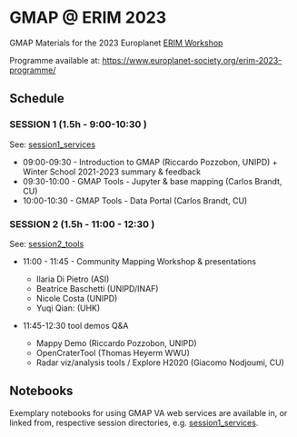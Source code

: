 # GMAP @ ERIM 2023

GMAP Materials for the 2023 Europlanet [ERIM Workshop](https://www.europlanet-society.org/erim2023/)

Programme available at: https://www.europlanet-society.org/erim-2023-programme/

## Schedule

### SESSION 1 (1.5h - 9:00-10:30 )

See: [session1_services](./session1_services/)

* 09:00-09:30 - Introduction to GMAP (Riccardo Pozzobon, UNIPD) + Winter School 2021-2023 summary & feedback
* 09:30-10:00 - GMAP Tools - Jupyter & base mapping (Carlos Brandt, CU)
* 10:00-10:30 - GMAP Tools - Data Portal (Carlos Brandt, CU)

### SESSION 2 (1.5h - 11:00 - 12:30 )

 See: [session2_tools](./session2_tools/)

* 11:00 - 11:45 - Community Mapping Workshop & presentations
  * Ilaria Di Pietro (ASI)
  * Beatrice Baschetti (UNIPD/INAF)
  * Nicole Costa (UNIPD)
  * Yuqi Qian: (UHK)

* 11:45-12:30 tool demos Q&A
  * Mappy Demo (Riccardo Pozzobon, UNIPD)
  * OpenCraterTool (Thomas Heyerm WWU)
  * Radar viz/analysis tools / Explore H2020 (Giacomo Nodjoumi, CU)

## Notebooks

Exemplary notebooks for using GMAP VA web services are available in, or linked from, respective session directories, e.g. [session1_services](./session1_services/).
